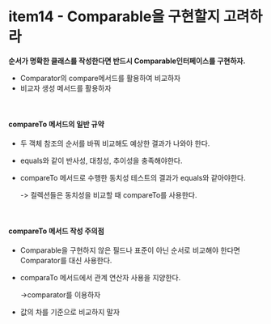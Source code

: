 # item14 - Comparable을 구현할지 고려하라

**순서가 명확한 클래스를 작성한다면 반드시 Comparable인터페이스를 구현하자.**

* Comparator의 compare메서드를 활용하여 비교하자
* 비교자 생성 메서드를 활용하자



</br>

#### compareTo 메서드의 일반 규약

* 두 객체 참조의 순서를 바꿔 비교해도 예상한 결과가 나와야 한다.

* equals와 같이 반사성, 대칭성, 추이성을 충족해야한다.

* compareTo 메서드로 수행한 동치성 테스트의 결과가 equals와 같아야한다.

  -> 컬렉션들은 동치성을 비교할 때 compareTo를 사용한다.



</br>

#### compareTo 메서드 작성 주의점

* Comparable을 구현하지 않은 필드나 표준이 아닌 순서로 비교해야 한다면 Comparator를 대신 사용한다.

* comparaTo 메서드에서 관계 연산자 사용을 지양한다. 

  ->comparator를 이용하자

* 값의 차를 기준으로 비교하지 말자